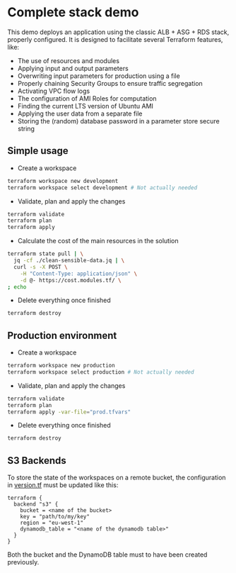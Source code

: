 # Complete stack demo

This demo deploys an application using the classic ALB + ASG + RDS stack, properly configured.
It is designed to facilitate several Terraform features, like:

* The use of resources and modules
* Applying input and output parameters
* Overwriting input parameters for production using a file
* Properly chaining Security Groups to ensure traffic segregation
* Activating VPC flow logs
* The configuration of AMI Roles for computation
* Finding the current LTS version of Ubuntu AMI
* Applying the user data from a separate file
* Storing the (random) database password in a parameter store secure string

## Simple usage

* Create a workspace

```bash
terraform workspace new development
terraform workspace select development # Not actually needed
```

* Validate, plan and apply the changes

```bash
terraform validate
terraform plan
terraform apply
```

* Calculate the cost of the main resources in the solution

```bash
terraform state pull | \
  jq -cf ./clean-sensible-data.jq | \
  curl -s -X POST \
    -H "Content-Type: application/json" \
    -d @- https://cost.modules.tf/ \
; echo
```

* Delete everything once finished

```bash
terraform destroy
```

## Production environment

* Create a workspace

```bash
terraform workspace new production
terraform workspace select production # Not actually needed
```

* Validate, plan and apply the changes

```bash
terraform validate
terraform plan
terraform apply -var-file="prod.tfvars"
```

* Delete everything once finished

```bash
terraform destroy
```

## S3 Backends

To store the state of the workspaces on a remote bucket, the configuration in
[version.tf](versions.tf) must be updated like this:

```hcl
terraform {
  backend "s3" {
    bucket = <name of the bucket>
    key = "path/to/my/key"
    region = "eu-west-1"
    dynamodb_table = "<name of the dynamodb table>"
  }
}
```

Both the bucket and the DynamoDB table must to have been created previously.